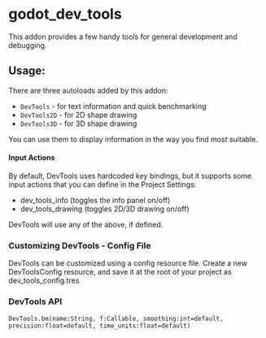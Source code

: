 # godot_dev_tools
This addon provides a few handy tools for general development and debugging.

## Usage:

There are three autoloads added by this addon:

- `DevTools`    - for text information and quick benchmarking
- `DevTools2D`  - for 2D shape drawing
- `DevTools3D`  - for 3D shape drawing

You can use them to display information in the way you find most suitable.

#### Input Actions

By default, DevTools uses hardcoded key bindings, but it supports some input actions that you can define in the Project Settings:
- dev_tools_info       (toggles the info panel on/off)
- dev_tools_drawing    (toggles 2D/3D drawing on/off)

DevTools will use any of the above, if defined.

### Customizing DevTools - Config File

DevTools can be customized using a config resource file. Create a new DevToolsConfig resource, and save it at the root of your project as dev_tools_config.tres




### DevTools API
	DevTools.bm(name:String, f:Callable, smoothing:int=default, precision:float=default, time_units:float=default)

